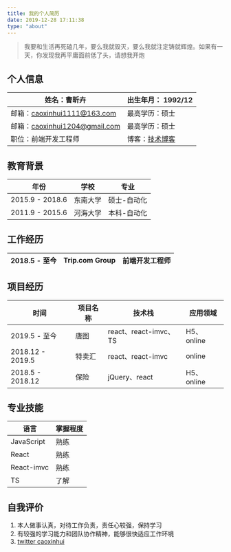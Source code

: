 ```yaml
---
title: 我的个人简历
date: 2019-12-28 17:11:38
type: "about"
---
```


> 我要和生活再死磕几年，要么我就毁灭，要么我就注定铸就辉煌。如果有一天，你发现我再平庸面前低了头，请想我开炮

## 个人信息
| 姓名：曹昕卉 | 出生年月： 1992/12 |
| ------ |------ |
| 邮箱：caoxinhui1111@163.com | 最高学历：硕士 |
| 邮箱：caoxinhui1204@gmail.com | 最高学历：硕士 |
| 职位：前端开发工程师 | 博客：[技术博客](https://caoxinhui.github.io)|


## 教育背景
| 年份 | 学校 | 专业 |
| ------ |------ | ---- |
| 2015.9 - 2018.6 | 东南大学 | 硕士-自动化 |
| 2011.9 - 2015.6  | 河海大学 | 本科-自动化|


## 工作经历

| 2018.5 - 至今 |  Trip.com Group | 前端开发工程师 |
| ------ |------ | ---- |

## 项目经历
| 时间 |  项目名称 | 技术栈 | 应用领域 | 
| ------ |------ | ---- | --- |
| 2019.5 - 至今|  唐图 | react、react-imvc、TS | H5、online | 
|2018.12 - 2019.5 | 特卖汇 | react、react-imvc | online | 
| 2018.5 - 2018.12 | 保险 | jQuery、react | H5、online | 


## 专业技能
| 语言 | 掌握程度 | 
| ------ |------ | 
|  JavaScript | 熟练 | 
|  React | 熟练 | 
|  React-imvc | 熟练 | 
|  TS | 了解 | 

## 自我评价
1. 本人做事认真，对待工作负责，责任心较强，保持学习
2. 有较强的学习能力和团队协作精神，能够很快适应工作环境
3. [twitter caoxinhui](https://twitter.com/caoxinhui)

